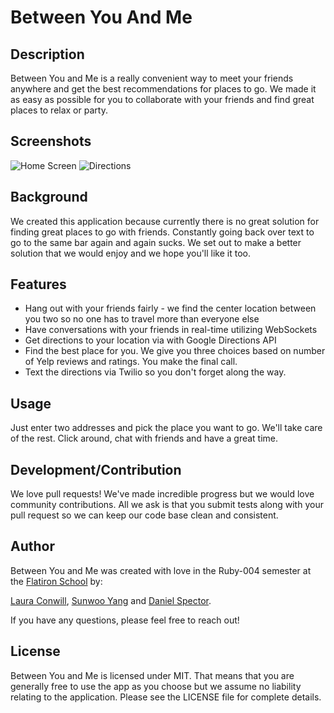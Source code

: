 # Between You And Me

## Description

Between You and Me is a really convenient way to meet your friends anywhere and get the best recommendations for places to go. We made it as easy as possible for you to collaborate with your friends and find great places to relax or party. 

## Screenshots

![Home Screen](http://i.imgur.com/zSufOLj.png)
![Directions](http://i.imgur.com/ru8NhDx.png)

## Background

We created this application because currently there is no great solution for finding great places to go with friends. Constantly going back over text to go to the same bar again and again sucks. We set out to make a better solution that we would enjoy and we hope you'll like it too.

## Features

* Hang out with your friends fairly - we find the center location between you two so no one has to travel more than everyone else
* Have conversations with your friends in real-time utilizing WebSockets
* Get directions to your location via with Google Directions API
* Find the best place for you. We give you three choices based on number of Yelp reviews and ratings. You make the final call.
* Text the directions via Twilio so you don't forget along the way.

## Usage

Just enter two addresses and pick the place you want to go. We'll take care of the rest. Click around, chat with friends and have a great time.

## Development/Contribution

We love pull requests! We've made incredible progress but we would love community contributions. All we ask is that you submit tests along with your pull request so we can keep our code base clean and consistent. 

## Author

Between You and Me was created with love in the Ruby-004 semester at the [Flatiron School](www.flatironschool.com) by:

[Laura Conwill](https://github.com/lauraconwill), [Sunwoo Yang](https://github.com/sunwooz) and [Daniel Spector](https://github.com/danielspector).

If you have any questions, please feel free to reach out!

## License

Between You and Me is licensed under MIT. That means that you are generally free to use the app as you choose but we assume no liability relating to the application. Please see the LICENSE file for complete details.